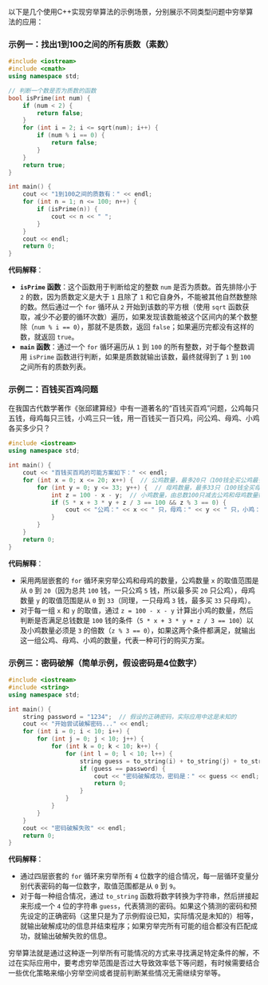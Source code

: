 以下是几个使用C++实现穷举算法的示例场景，分别展示不同类型问题中穷举算法的应用：

### 示例一：找出1到100之间的所有质数（素数）
```cpp
#include <iostream>
#include <cmath>
using namespace std;

// 判断一个数是否为质数的函数
bool isPrime(int num) {
    if (num < 2) {
        return false;
    }
    for (int i = 2; i <= sqrt(num); i++) {
        if (num % i == 0) {
            return false;
        }
    }
    return true;
}

int main() {
    cout << "1到100之间的质数有：" << endl;
    for (int n = 1; n <= 100; n++) {
        if (isPrime(n)) {
            cout << n << " ";
        }
    }
    cout << endl;
    return 0;
}
```

**代码解释**：
- **`isPrime` 函数**：这个函数用于判断给定的整数 `num` 是否为质数。首先排除小于 `2` 的数，因为质数定义是大于 `1` 且除了 `1` 和它自身外，不能被其他自然数整除的数。然后通过一个 `for` 循环从 `2` 开始到该数的平方根（使用 `sqrt` 函数获取，减少不必要的循环次数）遍历，如果发现该数能被这个区间内的某个数整除（`num % i == 0`），那就不是质数，返回 `false`；如果遍历完都没有这样的数，就返回 `true`。
- **`main` 函数**：通过一个 `for` 循环遍历从 `1` 到 `100` 的所有整数，对于每个整数调用 `isPrime` 函数进行判断，如果是质数就输出该数，最终就得到了 `1` 到 `100` 之间所有的质数列表。

### 示例二：百钱买百鸡问题
在我国古代数学著作《张邱建算经》中有一道著名的“百钱买百鸡”问题，公鸡每只五钱，母鸡每只三钱，小鸡三只一钱，用一百钱买一百只鸡，问公鸡、母鸡、小鸡各买多少只？

```cpp
#include <iostream>
using namespace std;

int main() {
    cout << "百钱买百鸡的可能方案如下：" << endl;
    for (int x = 0; x <= 20; x++) {  // 公鸡数量，最多20只（100钱全买公鸡最多20只）
        for (int y = 0; y <= 33; y++) {  // 母鸡数量，最多33只（100钱全买母鸡最多33只）
            int z = 100 - x - y;  // 小鸡数量，由总数100只减去公鸡和母鸡数量得到
            if (5 * x + 3 * y + z / 3 == 100 && z % 3 == 0) {
                cout << "公鸡：" << x << " 只，母鸡：" << y << " 只，小鸡：" << z << " 只" << endl;
            }
        }
    }
    return 0;
}
```

**代码解释**：
- 采用两层嵌套的 `for` 循环来穷举公鸡和母鸡的数量，公鸡数量 `x` 的取值范围是从 `0` 到 `20`（因为总共 `100` 钱，一只公鸡 `5` 钱，所以最多买 `20` 只公鸡），母鸡数量 `y` 的取值范围是从 `0` 到 `33`（同理，一只母鸡 `3` 钱，最多买 `33` 只母鸡）。
- 对于每一组 `x` 和 `y` 的取值，通过 `z = 100 - x - y` 计算出小鸡的数量，然后判断是否满足总钱数是 `100` 钱的条件（`5 * x + 3 * y + z / 3 == 100`）以及小鸡数量必须是 `3` 的倍数（`z % 3 == 0`），如果这两个条件都满足，就输出这一组公鸡、母鸡、小鸡的数量，代表一种可行的购买方案。

### 示例三：密码破解（简单示例，假设密码是4位数字）
```cpp
#include <iostream>
#include <string>
using namespace std;

int main() {
    string password = "1234";  // 假设的正确密码，实际应用中这是未知的
    cout << "开始尝试破解密码..." << endl;
    for (int i = 0; i < 10; i++) {
        for (int j = 0; j < 10; j++) {
            for (int k = 0; k < 10; k++) {
                for (int l = 0; l < 10; l++) {
                    string guess = to_string(i) + to_string(j) + to_string(k) + to_string(l);
                    if (guess == password) {
                        cout << "密码破解成功，密码是：" << guess << endl;
                        return 0;
                    }
                }
            }
        }
    }
    cout << "密码破解失败" << endl;
    return 0;
}
```

**代码解释**：
- 通过四层嵌套的 `for` 循环来穷举所有 `4` 位数字的组合情况，每一层循环变量分别代表密码的每一位数字，取值范围都是从 `0` 到 `9`。
- 对于每一种组合情况，通过 `to_string` 函数将数字转换为字符串，然后拼接起来形成一个 `4` 位的字符串 `guess`，代表猜测的密码。如果这个猜测的密码和预先设定的正确密码（这里只是为了示例假设已知，实际情况是未知的）相等，就输出破解成功的信息并结束程序；如果穷举完所有可能的组合都没有匹配成功，就输出破解失败的信息。

穷举算法就是通过这种逐一列举所有可能情况的方式来寻找满足特定条件的解，不过在实际应用中，要考虑穷举范围是否过大导致效率低下等问题，有时候需要结合一些优化策略来缩小穷举空间或者提前判断某些情况无需继续穷举等。 


